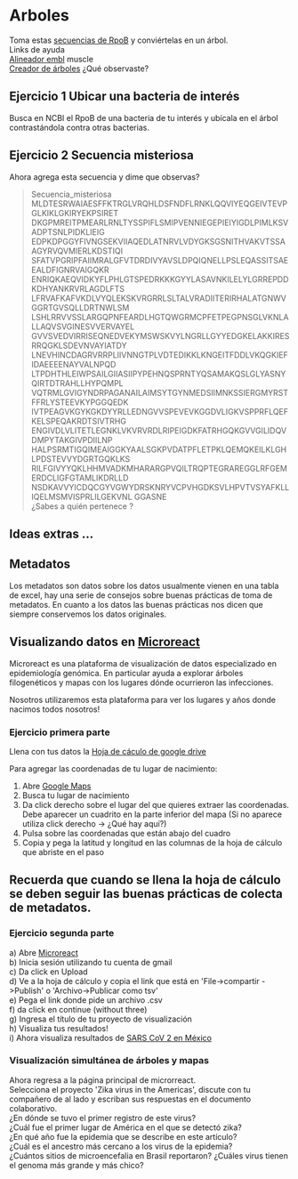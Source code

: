 # Arboles
Toma estas [secuencias de RpoB](https://github.com/nselem/tcj-cimat2022/blob/master/files/SecuenciasRpob.fasta)  y conviértelas en un árbol.  
Links de ayuda  
[Alineador embl](https://www.ebi.ac.uk/Tools/msa/clustalw2/) muscle  
[Creador de árboles](http://www.phylogeny.fr/simple_phylogeny.cgi) 
¿Qué observaste?  

## Ejercicio 1 Ubicar una bacteria de interés  
Busca en NCBI el RpoB de una bacteria de tu interés y ubícala en el árbol contrastándola contra otras bacterias.  

## Ejercicio 2 Secuencia misteriosa   
Ahora agrega esta secuencia y dime que observas?  
>Secuencia_misteriosa  
MLDTESRWAIAESFFKTRGLVRQHLDSFNDFLRNKLQQVIYEQGEIVTEVPGLKIKLGKIRYEKPSIRET
DKGPMREITPMEARLRNLTYSSPIFLSMIPVENNIEGEPIEIYIGDLPIMLKSVADPTSNLPIDKLIEIG
EDPKDPGGYFIVNGSEKVIIAQEDLATNRVLVDYGKSGSNITHVAKVTSSAAGYRVQVMIERLKDSTIQI
SFATVPGRIPFAIIMRALGFVTDRDIVYAVSLDPQIQNELLPSLEQASSITSAEEALDFIGNRVAIGQKR
ENRIQKAEQVIDKYFLPHLGTSPEDRKKKGYYLASAVNKILELYLGRREPDDKDHYANKRVRLAGDLFTS
LFRVAFKAFVKDLVYQLEKSKVRGRRLSLTALVRADIITERIRHALATGNWVGGRTGVSQLLDRTNWLSM
LSHLRRVVSSLARGQPNFEARDLHGTQWGRMCPFETPEGPNSGLVKNLALLAQVSVGINESVVERVAYEL
GVVSVEDVIRRISEQNEDVEKYMSWSKVYLNGRLLGYYEDGKELAKKIRESRRQGKLSDEVNVAYIATDY
LNEVHINCDAGRVRRPLIIVNNGTPLVDTEDIKKLKNGEITFDDLVKQGKIEFIDAEEEENAYVALNPQD
LTPDHTHLEIWPSAILGIIASIIPYPEHNQSPRNTYQSAMAKQSLGLYASNYQIRTDTRAHLLHYPQMPL
VQTRMLGVIGYNDRPAGANAILAIMSYTGYNMEDSIIMNKSSIERGMYRSTFFRLYSTEEVKYPGGQEDK
IVTPEAGVKGYKGKDYYRLLEDNGVVSPEVEVKGGDVLIGKVSPPRFLQEFKELSPEQAKRDTSIVTRHG
ENGIVDLVLITETLEGNKLVKVRVRDLRIPEIGDKFATRHGQKGVVGILIDQVDMPYTAKGIVPDIILNP
HALPSRMTIGQIMEAIGGKYAALSGKPVDATPFLETPKLQEMQKEILKLGHLPDSTEVVYDGRTGQKLKS
RILFGIVYYQKLHHMVADKMHARARGPVQILTRQPTEGRAREGGLRFGEMERDCLIGFGTAMLIKDRLLD
NSDKAVVYICDQCGYVGWYDRSKNRYVCPVHGDKSVLHPVTVSYAFKLLIQELMSMVISPRLILGEKVNL
GGASNE  
¿Sabes a quién pertenece ?   

## Ideas extras ...  
## Metadatos  
Los metadatos son datos sobre los datos usualmente vienen en una tabla de excel, hay una serie de consejos sobre buenas prácticas de toma de metadatos. En cuanto a los datos las buenas prácticas nos dicen que siempre conservemos los datos originales.    

## Visualizando datos en [Microreact  ](https://microreact.org/)   

Microreact es una plataforma de visualización de datos especializado en epidemiología genómica. En particular ayuda a explorar árboles filogenéticos y mapas con los lugares dónde ocurrieron las infecciones.  

Nosotros utilizaremos esta plataforma para ver los lugares y años donde nacimos todos nosotros!   

###   Ejercicio primera parte
Llena con tus datos la [Hoja de cáculo de google drive ](https://docs.google.com/spreadsheets/d/19_9jTWjhbPhkDd-mGMBmxuycgxJek9FrbsIV7J79YKI/edit?usp=sharing)
  
Para agregar las coordenadas de tu lugar de nacimiento:
1) Abre [Google Maps  ](https://www.google.com.mx/maps)  
2) Busca tu lugar de nacimiento  
3) Da click derecho sobre el lugar del que quieres extraer las coordenadas. Debe aparecer un cuadrito en la parte inferior del mapa    (Si no aparece utiliza click derecho -> ¿Qué hay aquí?)
4) Pulsa sobre las coordenadas que están abajo del cuadro  
5) Copia y pega la latitud y longitud en las columnas de la hoja de cálculo que abriste en el paso   

## Recuerda que cuando se llena la hoja de cálculo se deben seguir las buenas prácticas de colecta de metadatos.

###   Ejercicio segunda parte
a) Abre [Microreact  ](https://microreact.org/)  
b) Inicia sesión utilizando tu cuenta de gmail  
c) Da click en Upload  
d) Ve a la hoja de cálculo y copia el link que está en 'File->compartir ->Publish' o 'Archivo->Publicar como tsv'  
e) Pega el link donde pide un archivo .csv  
f) da click en continue (without three)  
g) Ingresa el título de tu proyecto de visualización  
h) Visualiza tus resultados!  
i) Ahora visualiza resultados de [SARS CoV 2 en México](https://microreact.org/project/85AjpLvyqtUwLK133WGM3x-variantes-sars-cov-2-2022-enero)
### Visualización simultánea de árboles y mapas

Ahora regresa a la página principal de microrreact.  
Selecciona el proyecto 'Zika virus in the Americas', discute con tu compañero de al lado y escriban sus respuestas en el documento colaborativo.  
¿En dónde se tuvo el primer registro de este virus?  
¿Cuál fue el primer lugar de América en el que se detectó zika?  
¿En qué año fue la epidemia que se describe en este artículo?  
¿Cuál es el ancestro más cercano a los virus de la epidemia?  
¿Cuántos sitios de microencefalia en Brasil reportaron?
¿Cuáles virus tienen el genoma más grande y más chico?







